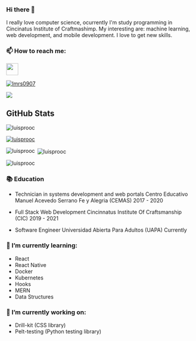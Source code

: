 ### Hi there 👋

I really love computer science, ocurrently I'm study programming in Cincinatus Institute of Craftmashimp. My interesting are: machine learning, web development, and mobile development. I love to get new skills.

### 📫 How to reach me:

[<img height="32" width="32" src="https://cdn.jsdelivr.net/npm/simple-icons@v3/icons/linkedin.svg" />]( https://www.linkedin.com/in/luis-miguel-rosario-su%C3%A1rez-193783175/)  
<p align="left"> <a href="https://twitter.com/lmrs0907" target="blank"><img src="https://img.shields.io/twitter/follow/lmrs0907?logo=twitter&style=for-the-badge" alt="lmrs0907" /></a> </p>
<p align="left"> <a href="https://www.buymeacoffee.com/lmrs0907" target="blank"><img src=https://img.shields.io/static/v1?label=BUYMEACOFFEE&message=BUY ME A COFFEE&color=yellow></a> </p>

## GitHub Stats

<p align="left"> <img src="https://komarev.com/ghpvc/?username=luisprooc&label=Profile%20views&color=0e75b6&style=flat" alt="luisprooc" /> </p>


<p align="left"> <a href="https://github.com/ryo-ma/github-profile-trophy"><img src="https://github-profile-trophy.vercel.app/?username=luisprooc" alt="luisprooc" /></a> </p>


<p><img align="left" src="https://github-readme-stats.vercel.app/api/top-langs?username=luisprooc&show_icons=true&locale=en&layout=compact" alt="luisprooc" /></p>


<p>&nbsp;<img align="center" src="https://github-readme-stats.vercel.app/api?username=luisprooc&show_icons=true&locale=en" alt="luisprooc" /></p>


<p><img align="center" src="https://github-readme-streak-stats.herokuapp.com/?user=luisprooc&" alt="luisprooc" /></p>


### 📚 Education

* Technician in systems development and web portals
  Centro Educativo Manuel Acevedo Serrano Fe y Alegria (CEMAS)
  2017 - 2020
  
* Full Stack Web Development
  Cincinnatus Institute Of Craftsmanship (CIC)
  2019 - 2021
  
 * Software Engineer
  Universidad Abierta Para Adultos (UAPA)
  Currently
  

### 🌱 I’m currently learning:

* React
* React Native
* Docker
* Kubernetes
* Hooks
* MERN
* Data Structures

### 🔭 I’m currently working on:

* Drill-kit (CSS library)
* Pelt-testing (Python testing library)

<!--
**luisprooc/luisprooc** is a ✨ _special_ ✨ repository because its `README.md` (this file) appears on your GitHub profile.

Here are some ideas to get you started:

- 🔭 I’m currently working on ...
- 🌱 I’m currently learning ...
- 👯 I’m looking to collaborate on ...
- 🤔 I’m looking for help with ...
- 💬 Ask me about ...
- 📫 How to reach me: ...
- 😄 Pronouns: ...
- ⚡ Fun fact: ...
-->

